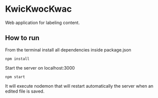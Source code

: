 # KwicKwocKwac
Web application for labeling content.

## How to run

From the terminal install all dependencies inside package.json

```
npm install
```

Start the server on localhost:3000

```
npm start
```

It will execute nodemon that will restart automatically the server when an edited file is saved. 